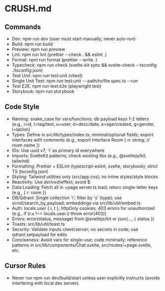 # CRUSH.md

## Commands

- Dev: npm run dev (user must start manually; never auto-run)
- Build: npm run build
- Preview: npm run preview
- Lint: npm run lint (prettier --check . && eslint .)
- Format: npm run format (prettier --write .)
- Typecheck: npm run check (svelte-kit sync && svelte-check --tsconfig ./tsconfig.json)
- Test Unit: npm run test:unit (vitest)
- Single Unit Test: npm run test:unit -- path/to/file.spec.ts --run
- Test E2E: npm run test:e2e (playwright test)
- Storybook: npm run storybook

## Code Style

- Naming: snake_case for vars/functions; db payload keys 1-2 letters (e.g., i=id, t=tag/text, u=user, d=desc/date, a=age/created, g=gender, l=lat/lon)
- Types: Define in src/lib/types/index.ts; minimal/optional fields; export interfaces with comments (e.g., export interface Room { n: string; // room name })
- IDs: Use uuid v7; 'i' as primary id everywhere
- Imports: SvelteKit patterns; check existing libs (e.g., @sveltejs/kit, tailwind)
- Formatting: Prettier + ESLint (typescript-eslint, svelte, storybook); strict TS (tsconfig.json)
- Styling: Tailwind utilities only (src/app.css); no inline styles/style blocks
- Reactivity: Use $derived/$effect; avoid $:
- Data Loading: Fetch all in +page.server.ts load; return single-letter keys (e.g., { r: room })
- DB/Qdrant: Single collection 'i'; filter by 's' (type); use scroll/search_by_payload; embeddings via src/lib/util/embed.ts
- Auth: locals.user { i, t }; httpOnly cookies; 403 errors for unauthorized (e.g., if (r.u !== locals.user.i) throw error(403))
- Errors: error(status, message) from @sveltejs/kit or json(..., { status })
- Toasts: src/lib/util/toast.ts
- Security: Validate inputs client/server; no secrets in code; use qdrant.setpayload for edits
- Conciseness: Avoid vars for single-use; code minimally; reference patterns in src/lib/components/Chat.svelte, src/routes/+page.svelte, etc.

## Cursor Rules

- Never run npm run dev/build/start unless user explicitly instructs (avoids interfering with local dev server).
